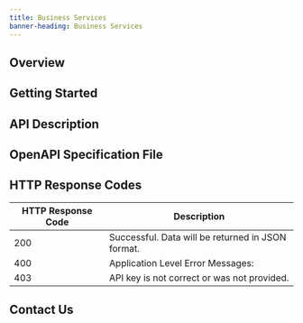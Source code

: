 ```yaml
---
title: Business Services
banner-heading: Business Services
---
```


<link rel="stylesheet" type="text/css" href="../../assets/swaggerui-dist/swagger-ui.css" >


## Overview

## Getting Started

## API Description

## OpenAPI Specification File 

## HTTP Response Codes

| HTTP Response Code | Description |
| ---- | ----------- |
| 200 | Successful. Data will be returned in JSON format. |
| 400 | Application Level Error Messages:  |
| 403 | API key is not correct or was not provided. |


## Contact Us